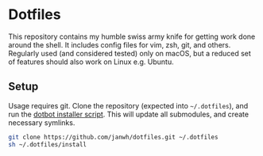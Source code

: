 # Dotfiles

This repository contains my humble swiss army knife for getting work done around the shell. It includes config files for vim, zsh, git, and others. Regularly used (and considered tested) only on macOS, but a reduced set of features should also work on Linux e.g. Ubuntu.

## Setup

Usage requires git. Clone the repository (expected into `~/.dotfiles`), and run the [dotbot installer script](https://github.com/anishathalye/dotbot/). This will update all submodules, and create necessary symlinks.

```bash
git clone https://github.com/janwh/dotfiles.git ~/.dotfiles
sh ~/.dotfiles/install
```
